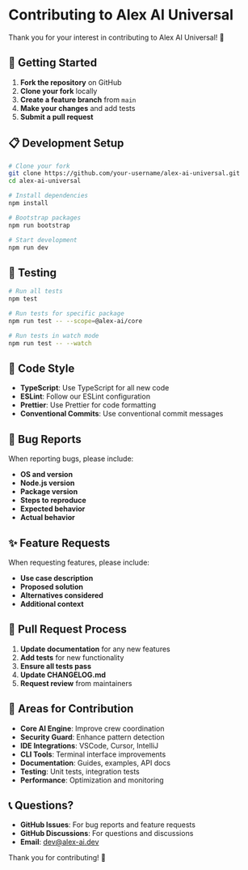# Contributing to Alex AI Universal

Thank you for your interest in contributing to Alex AI Universal! 🚀

## 🚀 Getting Started

1. **Fork the repository** on GitHub
2. **Clone your fork** locally
3. **Create a feature branch** from `main`
4. **Make your changes** and add tests
5. **Submit a pull request**

## 📋 Development Setup

```bash
# Clone your fork
git clone https://github.com/your-username/alex-ai-universal.git
cd alex-ai-universal

# Install dependencies
npm install

# Bootstrap packages
npm run bootstrap

# Start development
npm run dev
```

## 🧪 Testing

```bash
# Run all tests
npm test

# Run tests for specific package
npm run test -- --scope=@alex-ai/core

# Run tests in watch mode
npm run test -- --watch
```

## 📝 Code Style

- **TypeScript**: Use TypeScript for all new code
- **ESLint**: Follow our ESLint configuration
- **Prettier**: Use Prettier for code formatting
- **Conventional Commits**: Use conventional commit messages

## 🐛 Bug Reports

When reporting bugs, please include:
- **OS and version**
- **Node.js version**
- **Package version**
- **Steps to reproduce**
- **Expected behavior**
- **Actual behavior**

## ✨ Feature Requests

When requesting features, please include:
- **Use case description**
- **Proposed solution**
- **Alternatives considered**
- **Additional context**

## 📄 Pull Request Process

1. **Update documentation** for any new features
2. **Add tests** for new functionality
3. **Ensure all tests pass**
4. **Update CHANGELOG.md**
5. **Request review** from maintainers

## 🎯 Areas for Contribution

- **Core AI Engine**: Improve crew coordination
- **Security Guard**: Enhance pattern detection
- **IDE Integrations**: VSCode, Cursor, IntelliJ
- **CLI Tools**: Terminal interface improvements
- **Documentation**: Guides, examples, API docs
- **Testing**: Unit tests, integration tests
- **Performance**: Optimization and monitoring

## 📞 Questions?

- **GitHub Issues**: For bug reports and feature requests
- **GitHub Discussions**: For questions and discussions
- **Email**: dev@alex-ai.dev

Thank you for contributing! 🙏
